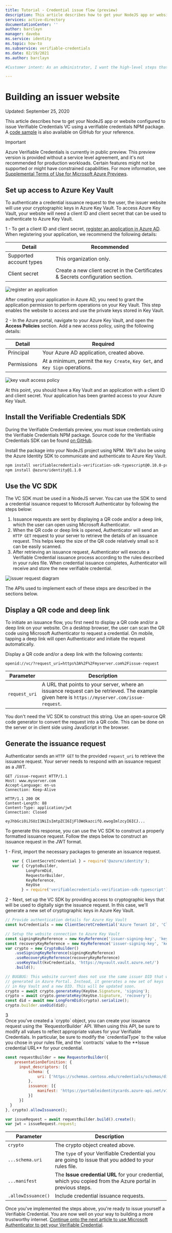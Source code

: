 ```yaml
---
title: Tutorial - Credential issue flow (preview)
description: This article describes how to get your NodeJS app or website configured to issue Verifiable Credentials VC using a verifiable credentials NPM package
services: active-directory
documentationCenter: ''
author: barclayn
manager: daveba
ms.service: identity
ms.topic: how-to
ms.subservice: verifiable-credentials
ms.date: 02/19/2021
ms.author: barclayn

#Customer intent: As an administrator, I want the high-level steps that I should follow so that I can learn how to issue cards using Azure verifiable credentials

---
```


# Building an issuer website

Updated: September 25, 2020

This article describes how to get your NodeJS app or website configured to issue Verifiable Credentials VC using a verifiable credentials NPM package. A [code sample](https://github.com/Azure-Samples/active-directory-verifiable-credentials) is also available on GitHub for your reference.

> [!IMPORTANT]
> Azure Verifiable Credentials is currently in public preview.
> This preview version is provided without a service level agreement, and it's not recommended for production workloads. Certain features might not be supported or might have constrained capabilities. 
> For more information, see [Supplemental Terms of Use for Microsoft Azure Previews](https://azure.microsoft.com/support/legal/preview-supplemental-terms/).

## Set up access to Azure Key Vault

To authenticate a credential issuance request to the user, the issuer website will use your cryptographic keys in Azure Key Vault. To access Azure Key Vault, your website will need a client ID and client secret that can be used to authenticate to Azure Key Vault.

1 - To get a client ID and client secret, [register an application in Azure AD](https://docs.microsoft.com/azure/active-directory/develop/quickstart-register-app). When registering your application, we recommend the following details:


| Detail | Recommended |
|--------|---------------|
| Supported account types | This organization only. |
| Client secret | Create a new client secret in the Certificates & Secrets configuration section.  |

  ![register an application](media/credential-issue-flow/aad-app-registration.png)

 After creating your application in Azure AD, you need to grant the application permission to perform operations on your Key Vault. This step enables the website to access and use the private keys stored in Key Vault.

2 - In the Azure portal, navigate to your Azure Key Vault, and open the **Access Policies** section. Add a new access policy, using the following details:

| Detail | Required |
|--------|---------------|
| Principal| Your Azure AD application, created above. |
| Permissions | At a minimum, permit the `Key Create`, `Key Get`, and `Key Sign` operations. |

![key vault access policy](media/credential-issue-flow/key-vault-access-policy.png)

At this point, you should have a Key Vault and an application with a client ID and client secret. Your application has been granted access to your Azure Key Vault.

## Install the Verifiable Credentials SDK

During the Verifiable Credentials preview, you must issue credentials using the Verifiable Credentials NPM package. Source code for the Verifiable Credentials SDK can be found [on GitHub](https://github.com/microsoft/VerifiableCredentials-Verification-SDK-Typescript).

Install the package into your NodeJS project using NPM. We'll also be using the Azure Identity SDK to communicate and authenticate to Azure Key Vault.

```bash
npm install verifiablecredentials-verification-sdk-typescript@0.10.0-preview.29
npm install @azure/identity@1.1.0
```

## Use the VC SDK

The VC SDK must be used in a NodeJS server. You can use the SDK to send a credential issuance request to Microsoft Authenticator by following the steps below:

1. Issuance requests are sent by displaying a QR code and/or a deep link, which the user can open using Microsoft Authenticator.
2. When the QR code or deep link is opened, Authenticator will send an `HTTP GET` request to your server to retrieve the details of an issuance request. This helps keep the size of the QR code relatively small so it can be easily scanned.
3. After retrieving an issuance request, Authenticator will execute a Verifiable Credential issuance process according to the rules described in your rules file. When credential issuance completes, Authenticator will receive and store the new verifiable credential.

![issuer request diagram](media/credential-issue-flow/issuer-request-diagram.png)

The APIs used to implement each of these steps are described in the sections below.

## Display a QR code and deep link

To initiate an issuance flow, you first need to display a QR code and/or a deep link on your website. On a desktop browser, the user can scan the QR code using Microsoft Authenticator to request a credential. On mobile, tapping a deep link will open Authenticator and initiate the request automatically. 

Display a QR code and/or a deep link with the following contents:


```
openid://vc/?request_uri=https%3A%2F%2Fmyserver.com%2Fissue-request
```

| Parameter | Description |
| --------- | ----------- |
| `request_uri` | A URL that points to your server, where an issuance request can be retrieved. The example given here is `https://myserver.com/issue-request`. |

You don't need the VC SDK to construct this string. Use an open-source QR code generator to convert the request into a QR code. This can be done on the server or in client side using JavaScript in the browser.

## Generate the issuance request

Authenticator sends an `HTTP GET` to the provided `request_uri` to retrieve the issuance request. Your server needs to respond with an issuance request as a JWT.

```HTTP
GET /issue-request HTTP/1.1
Host: www.myserver.com
Accept-Language: en-us
Connection: Keep-Alive

HTTP/1.1 200 OK
Content-Length: 88
Content-Type: application/jwt
Connection: Closed

eyJhbGciOiJSUzI1NiIsImtpZCI6IjFlOWdkazcifQ.ewogImlzcyI6ICJ...
```

To generate this response, you can use the VC SDK to construct a properly formatted issuance request. Follow the steps below to construct an issuance request in the JWT format.

1 - First, import the necessary packages to generate an issuance request.

```js
   var { ClientSecretCredential } = require('@azure/identity');
   var { CryptoBuilder, 
         LongFormDid, 
         RequestorBuilder,
         KeyReference,
         KeyUse
       } = require('verifiablecredentials-verification-sdk-typescript');
```

2 - Next, set up the VC SDK by providing access to cryptographic keys that will be used to digitally sign the issuance request. In this case, we'll generate a new set of cryptographic keys in Azure Key Vault.

```js
// Provide authentication details for Azure Key Vault
const kvCredentials = new ClientSecretCredential('Azure Tenant Id', 'Client ID', 'Client Secret');

// Setup the website connection to Azure Key Vault
const signingKeyReference = new KeyReference('issuer-signing-key', 'key');
const recoveryKeyReference = new KeyReference('issuer-signing-key', 'key');
var crypto = new CryptoBuilder()
    .useSigningKeyReference(signingKeyReference)
    .useRecoveryKeyReference(recoveryKeyReference)
    .useKeyVault(kvCredentials, 'https://myvault.vault.azure.net/')
    .build();

// BUGBUG: This website current does not use the same issuer DID that was 
// generated in Azure Portal. Instead, it generates a new set of keys 
// in Key Vault and a new DID. This will be updated soon.
crypto = await crypto.generateKey(KeyUse.Signature, 'signing');
crypto = await crypto.generateKey(KeyUse.Signature, 'recovery');
const did = await new LongFormDid(crypto).serialize();
crypto.builder.useDid(did);
```

<div class="step" style="margin-bottom:10px">
<div class="numberCircle">3</div>
<div class="multiline-step">
Once you've created a `crypto` object, you can create your issuance request using the `RequestorBuilder` API. When using this API, be sure to modify all values to reflect appropriate values for your Verifiable Credentials. In particular, be sure to modify the `credentialType` to the value you chose in your rules file, and the `contracts` value to the **Issue credential URL** for your credential.
</div>
</div> 

```js
const requestBuilder = new RequestorBuilder({
    presentationDefinition: {
      input_descriptors: [{
          schema: {
              uri: ['https://schemas.contoso.edu/credentials/schemas/diploma2020'],
          },
          issuance: [{
              manifest: 'https://portableidentitycards.azure-api.net/v1.0/9c59be8b-bd18-45d9-b9d9-082bc07c094f/portableIdentities/contracts/Diploma2020'
          }]
      }]
  }
}, crypto).allowIssuance();

var issueRequest = await requestBuilder.build().create();
var jwt = issueRequest.request;
```

| Parameter | Description |
| --------- | ----------- |
| `crypto` | The crypto object created above. |
| `...schema.uri` | The `type` of your Verifiable Credential you are going to issue that you added to your rules file. | 
| `...manifest` | The **Issue credential URL** for your credential, which you copied from the Azure portal in previous steps. |
| `.allowIssuance()` | Include credential issuance requests. |

Once you've implemented the steps above, you're ready to issue yourself a Verifiable Credential. You are now well on your way to building a more trustworthy internet. [Continue onto the next article to use Microsoft Authenticator to get your Verifiable Credential](credential-authenticator.md).
